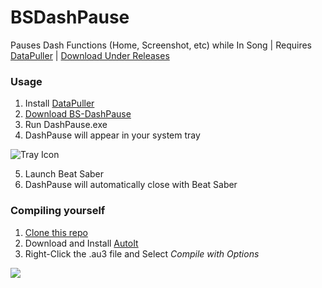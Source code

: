 # BSDashPause
 Pauses Dash Functions (Home, Screenshot, etc) while In Song | Requires [DataPuller](https://github.com/kOFReadie/DataPuller) | [Download Under Releases](https://github.com/rcmaehl/BS-DashPause/releases)


### Usage

1. Install [DataPuller](https://github.com/kOFReadie/DataPuller)
2. [Download BS-DashPause](https://github.com/rcmaehl/BS-DashPause/releases)
3. Run DashPause.exe
4. DashPause will appear in your system tray

![Tray Icon](https://i.imgur.com/5M1iClA.png)

5. Launch Beat Saber
6. DashPause will automatically close with Beat Saber

### Compiling yourself

1. [Clone this repo](https://github.com/rcmaehl/BS-DashPause.git)
2. Download and Install [AutoIt](https://www.autoitscript.com/site/autoit/downloads/)
3. Right-Click the .au3 file and Select *Compile with Options*

![](https://i.imgur.com/jbM1BDG.png)
